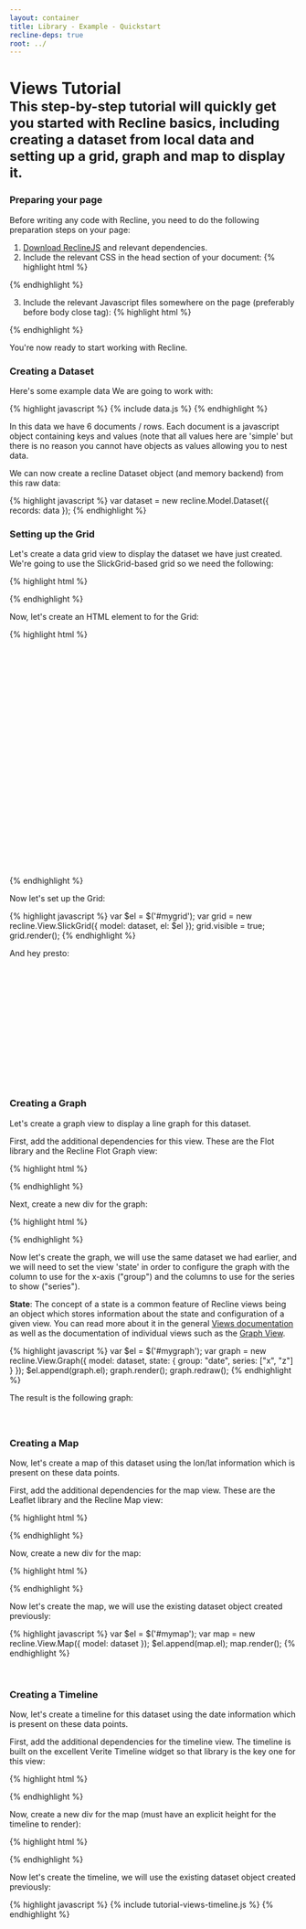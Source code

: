 ```yaml
---
layout: container
title: Library - Example - Quickstart
recline-deps: true
root: ../
---
```


<div class="page-header">
  <h1>
    Views Tutorial
    <br />
    <small>This step-by-step tutorial will quickly get you started with Recline basics, including creating a dataset from local data and setting up a grid, graph and map to display it.</small>
  </h1>
</div>

### Preparing your page

Before writing any code with Recline, you need to do the following preparation steps on your page:

1. [Download ReclineJS]({{page.root}}download.html) and relevant dependencies.
2. Include the relevant CSS in the head section of your document:
    {% highlight html %}
<!-- you do not have to use bootstrap but we use it by default -->
<link rel="stylesheet" href="vendor/bootstrap/2.0.2/css/bootstrap.css" />
<!-- CSS for relevant view components - here we just have grid -->
<link rel="stylesheet" href="css/grid.css" />{% endhighlight %}

3. Include the relevant Javascript files somewhere on the page (preferably before body close tag):
    {% highlight html %}<!-- 3rd party dependencies -->
<script type="text/javascript" src="vendor/jquery/1.7.1/jquery.js"></script>
<script type="text/javascript" src="vendor/underscore/1.1.6/underscore.js"></script>
<script type="text/javascript" src="vendor/backbone/0.5.1/backbone.js"></script>
<script type="text/javascript" src="vendor/jquery.mustache.js"></script>
<script type="text/javascript" src="vendor/bootstrap/2.0.2/bootstrap.js"></script>
<!-- note that we could include individual components rather than whole of recline e.g.
<script type="text/javascript" src="src/model.js"></script>
<script type="text/javascript" src="src/backend/memory.js"></script>
<script type="text/javascript" src="src/view-grid.js"></script>
-->
<script type="text/javascript" src="dist/recline.js"></script>{% endhighlight %}

You're now ready to start working with Recline.

### Creating a Dataset

Here's some example data We are going to work with:

{% highlight javascript %}
{% include data.js %}
{% endhighlight %}

In this data we have 6 documents / rows. Each document is a javascript object
containing keys and values (note that all values here are 'simple' but there is
no reason you cannot have objects as values allowing you to nest data.

We can now create a recline Dataset object (and memory backend) from this raw data: 

{% highlight javascript %}
var dataset = new recline.Model.Dataset({
  records: data
});
{% endhighlight %}


### Setting up the Grid


Let's create a data grid view to display the dataset we have just created.  We're going to use the SlickGrid-based grid so we need the following:

{% highlight html %}
<link rel="stylesheet" href="css/slickgrid.css">

<!-- vendor -->
<script type="text/javascript" src="{{page.root}}vendor/slickgrid/2.0.1/jquery-ui-1.8.16.custom.min.js"></script>
<script type="text/javascript" src="{{page.root}}vendor/slickgrid/2.0.1/jquery.event.drag-2.0.min.js"></script>
<script type="text/javascript" src="{{page.root}}vendor/slickgrid/2.0.1/slick.grid.min.js"></script>

<!-- Recline -->
<script type="text/javascript" src="src/view.slickgrid.js"></script>
{% endhighlight %}

Now, let's create an HTML element to for the Grid:

{% highlight html %}
<div id="mygrid" style="height: 400px"></div>
{% endhighlight %}

Now let's set up the Grid:

{% highlight javascript %}
var $el = $('#mygrid');
var grid = new recline.View.SlickGrid({
  model: dataset,
  el: $el
});
grid.visible = true;
grid.render();
{% endhighlight %}

And hey presto:

<div id="mygrid" class="recline-read-only" style="margin-bottom: 30px; height: 200px;">&nbsp;</div>

<script type="text/javascript">
{% include data.js %}
var dataset = new recline.Model.Dataset({
  records: data
});
var $el = $('#mygrid');
var grid = new recline.View.SlickGrid({
  model: dataset,
  el: $el
});
grid.visible = true;
grid.render();
</script>

### Creating a Graph

Let's create a graph view to display a line graph for this dataset.

First, add the additional dependencies for this view. These are the Flot
library and the Recline Flot Graph view:

{% highlight html %}
<link rel="stylesheet" href="css/flot.css">

<!-- javascript -->
<!--[if lte IE 8]>
<script language="javascript" type="text/javascript" src="vendor/flot/excanvas.min.js"></script>
<![endif]-->
<script type="text/javascript" src="vendor/flot/jquery.flot.js"></script>
<script type="text/javascript" src="src/view.graph.js"></script>
{% endhighlight %}

Next, create a new div for the graph:

{% highlight html %}
<div id="mygraph"></div>
{% endhighlight %}

Now let's create the graph, we will use the same dataset we had earlier, and we will need to set the view 'state' in order to configure the graph with the column to use for the x-axis ("group") and the columns to use for the series to show ("series").

<div class="alert alert-info">
<strong>State</strong>: The concept of a state is a common feature of Recline views being an object
which stores information about the state and configuration of a given view. You
can read more about it in the general <a href="../docs/views.html">Views
documentation</a> as well as the documentation of individual views such as the
<a href="../docs/src/view.graph.html">Graph View</a>.
</div>

{% highlight javascript %}
var $el = $('#mygraph');
var graph = new recline.View.Graph({
  model: dataset,
  state: {
    group: "date",
    series: ["x", "z"]
  }
});
$el.append(graph.el);
graph.render();
graph.redraw();
{% endhighlight %}

The result is the following graph:

<div id="mygraph" style="margin-bottom: 30px;">&nbsp;</div>

<script type="text/javascript">
var $el = $('#mygraph');
var graph = new recline.View.Graph({
  model: dataset,
  state: {
    graphType: "lines-and-points",
    group: "x",
    series: ["y", "z"]
  }
});
$el.append(graph.el);
graph.render();
graph.redraw();
</script>

### Creating a Map

Now, let's create a map of this dataset using the lon/lat information which is
present on these data points.

First, add the additional dependencies for the map view. These are the Leaflet
library and the Recline Map view:

{% highlight html %}
<!-- css -->
<link rel="stylesheet" href="vendor/leaflet/0.4.4/leaflet.css">
<!--[if lte IE 8]>
<link rel="stylesheet" href="vendor/leaflet/0.4.4/leaflet.ie.css" />
<![endif]-->
<link rel="stylesheet" href="vendor/leaflet.markercluster/MarkerCluster.css">
<link rel="stylesheet" href="vendor/leaflet.markercluster/MarkerCluster.Default.css">
<!--[if lte IE 8]>
<link rel="stylesheet" href="vendor/leaflet.markercluster/MarkerCluster.Default.ie.css" />
<![endif]-->
<link rel="stylesheet" href="css/map.css">

<!-- javascript -->
<script type="text/javascript" src="vendor/leaflet/0.4.4/leaflet.js"></script>
<script type="text/javascript" src="vendor/leaflet.markercluster/leaflet.markercluster.js"></script>
<script type="text/javascript" src="src/view-map.js"></script>
{% endhighlight %}

Now, create a new div for the map:

{% highlight html %}
<div id="mymap"></div>
{% endhighlight %}

Now let's create the map, we will use the existing dataset object created
previously:

{% highlight javascript %}
var $el = $('#mymap');
var map = new recline.View.Map({
  model: dataset
});
$el.append(map.el);
map.render();
{% endhighlight %}

<div id="mymap">&nbsp;</div>

<script type="text/javascript">
var $el = $('#mymap');
var map = new recline.View.Map({
  model: dataset
});
$el.append(map.el);
map.render();
</script>

### Creating a Timeline

Now, let's create a timeline for this dataset using the date information which is
present on these data points.

First, add the additional dependencies for the timeline view. The timeline is built on the excellent Verite Timeline widget so that library is the key one for this view:

{% highlight html %}
<!-- css -->
<link rel="stylesheet" href="vendor/timeline/20120520/css/timeline.css">

<!-- javascript -->
<script type="text/javascript" src="vendor/moment/1.6.2/moment.js"></script>
<script type="text/javascript" src="vendor/timeline/20120520/js/timeline.js"></script>
{% endhighlight %}

Now, create a new div for the map (must have an explicit height for the timeline to render):

{% highlight html %}
<style type="text/css">#mytimeline .recline-timeline { height: 400px; }</style>
<div id="mytimeline"></div>
{% endhighlight %}

Now let's create the timeline, we will use the existing dataset object created
previously:

{% highlight javascript %}
{% include tutorial-views-timeline.js %}
{% endhighlight %}

<style type="text/css">#mytimeline .recline-timeline { height: 400px; }</style>
<div id="mytimeline"></div>
<div style="clear: both;"></div>

<script type="text/javascript">
{% include tutorial-views-timeline.js %}
</script>

